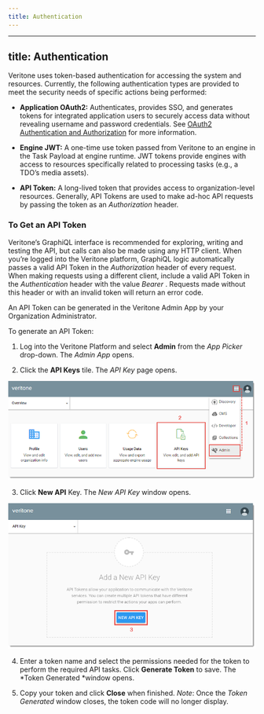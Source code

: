 ```yaml
---
title: Authentication
---
```

---
title: Authentication
---

Veritone uses token-based authentication for accessing the system and resources. Currently, the following authentication types are provided to meet the security needs of specific actions being performed:

* **Application OAuth2:** Authenticates, provides SSO, and generates tokens for integrated application users to securely access data without revealing username and password credentials. See [OAuth2 Authentication and Authorization](https://veritone-developer.atlassian.net/wiki/spaces/DOC/pages/185368577/OAuth2+Authentication+and+Authorization) for more information.

* **Engine JWT:** A one-time use token passed from Veritone to an engine in the Task Payload at engine runtime. JWT tokens provide engines with access to resources specifically related to processing tasks (e.g., a TDO’s media assets).

* **API Token:** A long-lived token that provides access to organization-level resources. Generally, API Tokens are used to make ad-hoc API requests by passing the token as an *Authorization* header. 

### **To Get an API Token**

Veritone’s GraphiQL interface is recommended for exploring, writing and testing the API, but calls can also be made using any HTTP client. When you’re logged into the Veritone platform, GraphiQL logic automatically passes a valid API Token in the *Authorization* header of every request. When making requests using a different client, include a valid API Token in the *Authentication* header with the value *Bearer <token>*. Requests made without this header or with an invalid token will return an error code.

An API Token can be generated in the Veritone Admin App by your Organization Administrator. 

To generate an API Token:

1. Log into the Veritone Platform and select **Admin** from the *App Picker* drop-down. The *Admin App* opens.

2. Click the **API Keys** tile. The *API Key* page opens.

![Get API Token](Get-API-Token-1.png)

3. Click **New API** Key. The *New API Key* window opens.

![Get API Token](Get-API-Token-2.png)

4. Enter a token name and select the permissions needed for the token to perform the required API tasks. Click **Generate Token** to save. The *Token Generated *window opens.

5. Copy your token and click **Close** when finished. 
*Note*: Once the *Token Generated* window closes, the token code will no longer display. 

